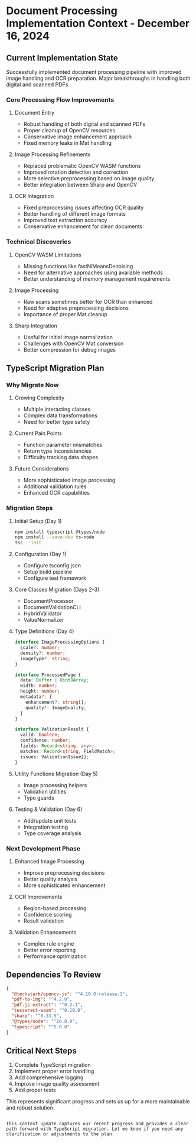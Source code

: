 # Document Processing Implementation Context - December 16, 2024

## Current Implementation State 

Successfully implemented document processing pipeline with improved image handling and OCR preparation. Major breakthroughs in handling both digital and scanned PDFs.

### Core Processing Flow Improvements
1. Document Entry
   - Robust handling of both digital and scanned PDFs
   - Proper cleanup of OpenCV resources
   - Conservative image enhancement approach
   - Fixed memory leaks in Mat handling

2. Image Processing Refinements
   - Replaced problematic OpenCV WASM functions
   - Improved rotation detection and correction
   - More selective preprocessing based on image quality
   - Better integration between Sharp and OpenCV

3. OCR Integration 
   - Fixed preprocessing issues affecting OCR quality
   - Better handling of different image formats
   - Improved text extraction accuracy
   - Conservative enhancement for clean documents
   
### Technical Discoveries
1. OpenCV WASM Limitations
   - Missing functions like fastNlMeansDenoising
   - Need for alternative approaches using available methods
   - Better understanding of memory management requirements

2. Image Processing
   - Raw scans sometimes better for OCR than enhanced
   - Need for adaptive preprocessing decisions
   - Importance of proper Mat cleanup

3. Sharp Integration
   - Useful for initial image normalization
   - Challenges with OpenCV Mat conversion
   - Better compression for debug images

## TypeScript Migration Plan

### Why Migrate Now
1. Growing Complexity
   - Multiple interacting classes
   - Complex data transformations
   - Need for better type safety

2. Current Pain Points
   - Function parameter mismatches
   - Return type inconsistencies
   - Difficulty tracking data shapes

3. Future Considerations
   - More sophisticated image processing
   - Additional validation rules
   - Enhanced OCR capabilities

### Migration Steps

1. Initial Setup (Day 1)
   ```bash
   npm install typescript @types/node
   npm install --save-dev ts-node
   tsc --init
   ```

2. Configuration (Day 1)
   - Configure tsconfig.json
   - Setup build pipeline
   - Configure test framework

3. Core Classes Migration (Days 2-3)
   - DocumentProcessor
   - DocumentValidationCLI
   - HybridValidator
   - ValueNormalizer

4. Type Definitions (Day 4)
   ```typescript
   interface ImageProcessingOptions {
     scale?: number;
     density?: number;
     imageType?: string;
   }

   interface ProcessedPage {
     data: Buffer | Uint8Array;
     width: number;
     height: number;
     metadata?: {
       enhancement?: string[];
       quality?: ImageQuality;
     }
   }

   interface ValidationResult {
     valid: boolean;
     confidence: number;
     fields: Record<string, any>;
     matches: Record<string, FieldMatch>;
     issues: ValidationIssue[];
   }
   ```

5. Utility Functions Migration (Day 5)
   - Image processing helpers
   - Validation utilities
   - Type guards

6. Testing & Validation (Day 6)
   - Add/update unit tests
   - Integration testing
   - Type coverage analysis

### Next Development Phase
1. Enhanced Image Processing
   - Improve preprocessing decisions
   - Better quality analysis
   - More sophisticated enhancement

2. OCR Improvements
   - Region-based processing
   - Confidence scoring
   - Result validation

3. Validation Enhancements
   - Complex rule engine
   - Better error reporting
   - Performance optimization

## Dependencies To Review
```json
{
  "@techstark/opencv-js": "^4.10.0-release.1",
  "pdf-to-img": "^4.2.0",
  "pdf.js-extract": "^0.2.1",
  "tesseract-wasm": "^0.10.0",
  "sharp": "^0.33.5",
  "@types/node": "^20.0.0",
  "typescript": "^5.0.0"
}
```

## Critical Next Steps
1. Complete TypeScript migration
2. Implement proper error handling
3. Add comprehensive logging
4. Improve image quality assessment
5. Add proper tests

This represents significant progress and sets us up for a more maintainable and robust solution.
```

This context update captures our recent progress and provides a clear path forward with TypeScript migration. Let me know if you need any clarification or adjustments to the plan.